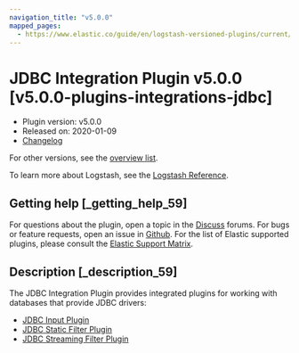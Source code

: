 ```yaml
---
navigation_title: "v5.0.0"
mapped_pages:
  - https://www.elastic.co/guide/en/logstash-versioned-plugins/current/v5.0.0-plugins-integrations-jdbc.html
---
```


# JDBC Integration Plugin v5.0.0 [v5.0.0-plugins-integrations-jdbc]


* Plugin version: v5.0.0
* Released on: 2020-01-09
* [Changelog](https://github.com/logstash-plugins/logstash-integration-jdbc/blob/v5.0.0/CHANGELOG.md)

For other versions, see the [overview list](integration-jdbc-index.md).

To learn more about Logstash, see the [Logstash Reference](logstash://reference/index.md).

## Getting help [_getting_help_59]

For questions about the plugin, open a topic in the [Discuss](http://discuss.elastic.co) forums. For bugs or feature requests, open an issue in [Github](https://github.com/logstash-plugins/logstash-integration-jdbc). For the list of Elastic supported plugins, please consult the [Elastic Support Matrix](https://www.elastic.co/support/matrix#matrix_logstash_plugins).


## Description [_description_59]

The JDBC Integration Plugin provides integrated plugins for working with databases that provide JDBC drivers:

* [JDBC Input Plugin](/lsr/plugins-inputs-jdbc.md)
* [JDBC Static Filter Plugin](/lsr/plugins-filters-jdbc_static.md)
* [JDBC Streaming Filter Plugin](/lsr/plugins-filters-jdbc_streaming.md)


